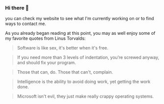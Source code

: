 ### Hi there 👋

you can check my website to see what I'm currently working on or to find ways to contact me.

As you already began reading at this point, you may as well enjoy some of my favorite quotes from Linus Torvalds:

> Software is like sex, it's better when it's free.

> If you need more than 3 levels of indentation, you’re screwed anyway, and should fix your program.

> Those that can, do. Those that can't, complain.

> Intelligence is the ability to avoid doing work, yet getting the work done.

> Microsoft isn't evil, they just make really crappy operating systems.
